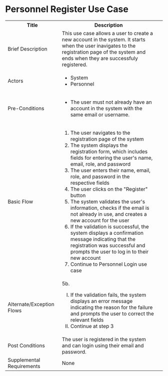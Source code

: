 # Personnel Register Use Case

<table>
  <tr>
    <th> Title </th>
    <th> Description </th>
  </tr>
  <tr>
    <td> Brief Description </td>
    <td>
      This use case allows a user to create a new account in the system. It starts when the user inavigates to the registration page of the system and ends when they are successfuly registered.
    </td>
  </tr>
  <tr>
    <td> Actors </td>
    <td>
      <ul>
          <li>System</li>
          <li>Personnel</li>
      </ul>
    </td>
  </tr>
  <tr>
    <td> Pre-Conditions </td>
    <td>
      <ul>
          <li>The user must not already have an account in the system with the same email or username.</li>
      </ul>
    </td>
  </tr>
  <tr>
    <td> Basic Flow </td>
    <td>
      <ol>
          <li>The user navigates to the registration page of the system</li>
          <li>The system displays the registration form, which includes fields for entering the user's name, email, role, and password</li>
          <li>The user enters their name, email, role, and password in the respective fields</li>
          <li>The user clicks on the "Register" button</li>
          <li>The system validates the user's information, checks if the email is not already in use, and creates a new account for the user</li>
          <li>If the validation is successful, the system displays a confirmation message indicating that the registration was successful and prompts the user to log in to their new account</li>
          <li>Continue to Personnel Login use case</li>
      </ol>
    </td>
  </tr>
  <tr>
    <td> Alternate/Exception Flows </td>
    <td>
       5b. <ol type="I">
        <li> If the validation fails, the system displays an error message indicating the reason for the failure and prompts the user to correct the relevant fields</li>
        <li>Continue at step 3</li>
      </ol>
    </td>
  <tr>
    <td> Post Conditions </td>
    <td>
        The user is registered in the system and can login using their email and password.
    <td>
  </tr>
  <tr>
    <td>Supplemental Requirements</td>
    <td>None</td>
  </tr>
<table>
